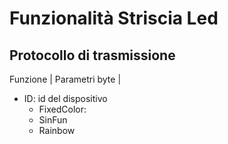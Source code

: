 # Funzionalità Striscia Led

## Protocollo di trasmissione

Funzione | Parametri
byte     |

- ID: id del dispositivo
  - FixedColor:
  - SinFun
  - Rainbow